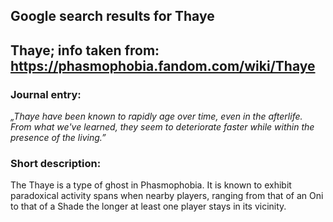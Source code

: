 ## Google search results for Thaye
## Thaye; info taken from: https://phasmophobia.fandom.com/wiki/Thaye
### Journal entry:
*„Thaye have been known to rapidly age over time, even in the afterlife. From what we've learned, they seem to deteriorate faster while within the presence of the living.”*

### Short description:
The Thaye is a type of ghost in Phasmophobia. It is known to exhibit paradoxical activity spans when nearby players, ranging from that of an Oni to that of a Shade the longer at least one player stays in its vicinity.
